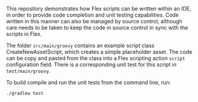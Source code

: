 This repository demonstrates how Flex scripts can be written within an IDE, in order to provide code completion and unit
testing capabilities. Code written in this manner can also be managed by source control, although care needs to be taken to
keep the code in source control in sync with the scripts in Flex.

The folder `src/main/groovy` contains an example script class CreateNewAssetScript, which creates a simple placeholder asset. The
code can be copy and pasted from the class into a Flex scripting action `script` configuration field. There is a corresponding
unit test for this script in `test/main/groovy`.
 
To build compile and run the unit tests from the command line, run:
```
./gradlew test
```

